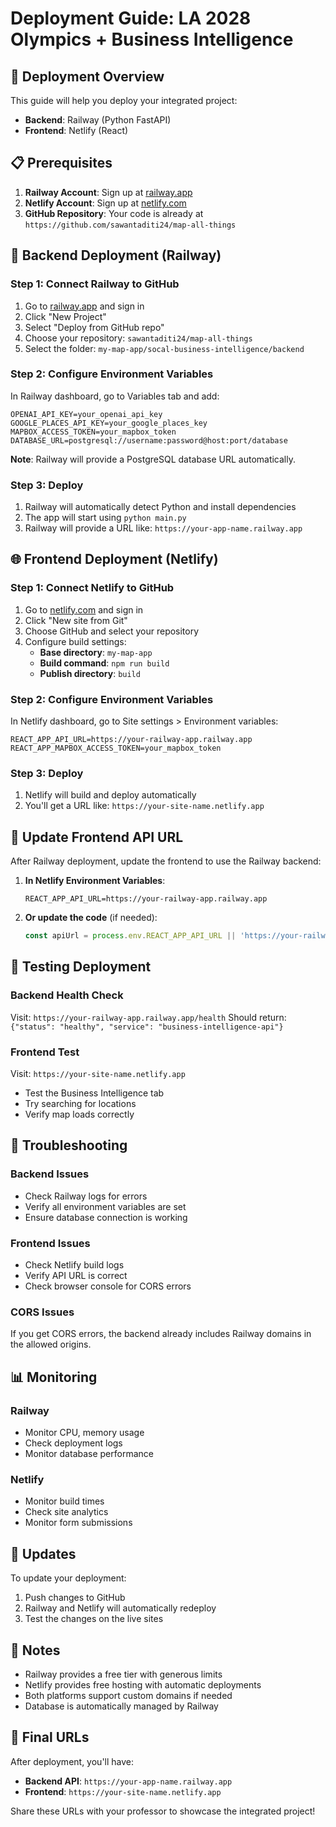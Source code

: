 # Deployment Guide: LA 2028 Olympics + Business Intelligence

## 🚀 Deployment Overview

This guide will help you deploy your integrated project:
- **Backend**: Railway (Python FastAPI)
- **Frontend**: Netlify (React)

## 📋 Prerequisites

1. **Railway Account**: Sign up at [railway.app](https://railway.app)
2. **Netlify Account**: Sign up at [netlify.com](https://netlify.com)
3. **GitHub Repository**: Your code is already at `https://github.com/sawantaditi24/map-all-things`

## 🔧 Backend Deployment (Railway)

### Step 1: Connect Railway to GitHub
1. Go to [railway.app](https://railway.app) and sign in
2. Click "New Project"
3. Select "Deploy from GitHub repo"
4. Choose your repository: `sawantaditi24/map-all-things`
5. Select the folder: `my-map-app/socal-business-intelligence/backend`

### Step 2: Configure Environment Variables
In Railway dashboard, go to Variables tab and add:

```
OPENAI_API_KEY=your_openai_api_key
GOOGLE_PLACES_API_KEY=your_google_places_key
MAPBOX_ACCESS_TOKEN=your_mapbox_token
DATABASE_URL=postgresql://username:password@host:port/database
```

**Note**: Railway will provide a PostgreSQL database URL automatically.

### Step 3: Deploy
1. Railway will automatically detect Python and install dependencies
2. The app will start using `python main.py`
3. Railway will provide a URL like: `https://your-app-name.railway.app`

## 🌐 Frontend Deployment (Netlify)

### Step 1: Connect Netlify to GitHub
1. Go to [netlify.com](https://netlify.com) and sign in
2. Click "New site from Git"
3. Choose GitHub and select your repository
4. Configure build settings:
   - **Base directory**: `my-map-app`
   - **Build command**: `npm run build`
   - **Publish directory**: `build`

### Step 2: Configure Environment Variables
In Netlify dashboard, go to Site settings > Environment variables:

```
REACT_APP_API_URL=https://your-railway-app.railway.app
REACT_APP_MAPBOX_ACCESS_TOKEN=your_mapbox_token
```

### Step 3: Deploy
1. Netlify will build and deploy automatically
2. You'll get a URL like: `https://your-site-name.netlify.app`

## 🔄 Update Frontend API URL

After Railway deployment, update the frontend to use the Railway backend:

1. **In Netlify Environment Variables**:
   ```
   REACT_APP_API_URL=https://your-railway-app.railway.app
   ```

2. **Or update the code** (if needed):
   ```javascript
   const apiUrl = process.env.REACT_APP_API_URL || 'https://your-railway-app.railway.app';
   ```

## 🧪 Testing Deployment

### Backend Health Check
Visit: `https://your-railway-app.railway.app/health`
Should return: `{"status": "healthy", "service": "business-intelligence-api"}`

### Frontend Test
Visit: `https://your-site-name.netlify.app`
- Test the Business Intelligence tab
- Try searching for locations
- Verify map loads correctly

## 🔧 Troubleshooting

### Backend Issues
- Check Railway logs for errors
- Verify all environment variables are set
- Ensure database connection is working

### Frontend Issues
- Check Netlify build logs
- Verify API URL is correct
- Check browser console for CORS errors

### CORS Issues
If you get CORS errors, the backend already includes Railway domains in the allowed origins.

## 📊 Monitoring

### Railway
- Monitor CPU, memory usage
- Check deployment logs
- Monitor database performance

### Netlify
- Monitor build times
- Check site analytics
- Monitor form submissions

## 🔄 Updates

To update your deployment:
1. Push changes to GitHub
2. Railway and Netlify will automatically redeploy
3. Test the changes on the live sites

## 📝 Notes

- Railway provides a free tier with generous limits
- Netlify provides free hosting with automatic deployments
- Both platforms support custom domains if needed
- Database is automatically managed by Railway

## 🎯 Final URLs

After deployment, you'll have:
- **Backend API**: `https://your-app-name.railway.app`
- **Frontend**: `https://your-site-name.netlify.app`

Share these URLs with your professor to showcase the integrated project!
